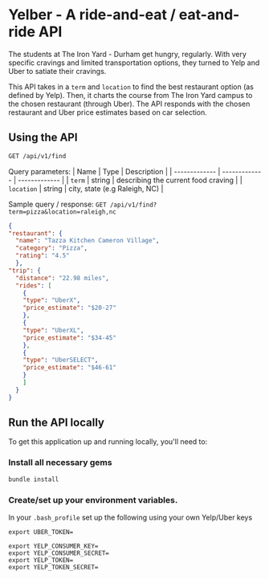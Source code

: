 # Yelber - A ride-and-eat / eat-and-ride API

The students at The Iron Yard - Durham get hungry, regularly. With very specific cravings and limited transportation options, they turned to Yelp and Uber to satiate their cravings.

This API takes in a `term` and `location` to find the best restaurant option (as defined by Yelp). Then, it charts the course from The Iron Yard campus to the chosen restaurant (through Uber). The API responds with the chosen restaurant and Uber price estimates based on car selection.

## Using the API

```bash
GET /api/v1/find
```

Query parameters:
| Name            | Type          | Description                          |
| -------------   | ------------- | -------------                        |
| `term`          | string        | describing the current food craving  |
| `location`      | string        | city, state (e.g Raleigh, NC)        |

Sample query / response:
`GET /api/v1/find?term=pizza&location=raleigh,nc`
```json
{
"restaurant": {
  "name": "Tazza Kitchen Cameron Village",
  "category": "Pizza",
  "rating": "4.5"
  },
"trip": {
  "distance": "22.98 miles",
  "rides": [
    {
    "type": "UberX",
    "price_estimate": "$20-27"
    },
    {
    "type": "UberXL",
    "price_estimate": "$34-45"
    },
    {
    "type": "UberSELECT",
    "price_estimate": "$46-61"
    }
    ]
  }
}
```

## Run the API locally

To get this application up and running locally, you'll need to:

### Install all necessary gems
```bash
bundle install
```

### Create/set up your environment variables.
In your `.bash_profile` set up the following using your own Yelp/Uber keys
```
export UBER_TOKEN=

export YELP_CONSUMER_KEY=
export YELP_CONSUMER_SECRET=
export YELP_TOKEN=
export YELP_TOKEN_SECRET=
```
